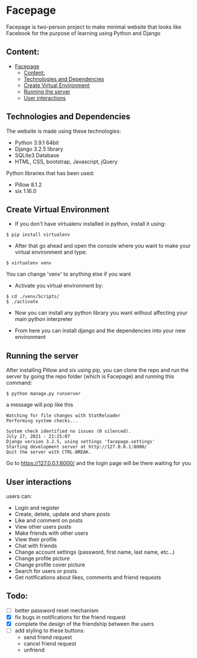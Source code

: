 # Facepage

Facepage is two-person project to make minimal website that looks like Facebook for the purpose of learning using Python and Django

## Content:
- [Facepage](#facepage)
  - [Content:](#content)
  - [Technologies and Dependencies](#technologies-and-dependencies)
  - [Create Virtual Environment](#create-virtual-environment)
  - [Running the server](#running-the-server)
  - [User interactions](#user-interactions)

## Technologies and Dependencies
The website is made using these technologies:
* Python 3.9.1 64bit
* Django 3.2.5 library
* SQLite3 Database
* HTML, CSS, bootstrap, Javascript, jQuery

Python libraries that has been used:
* Pillow 8.1.2
* six 1.16.0

## Create Virtual Environment
* If you don't have virtualenv installed in python, install it using:
~~~
$ pip install virtualenv
~~~
* After that go ahead and open the console where you want to make your virtual environment and type:
~~~
$ virtualenv venv
~~~
You can change 'venv' to anything else if you want

* Activate you virtual environment by:
~~~
$ cd ./venv/Scripts/
$ ./activate
~~~
* Now you can install any python library you want without affecting your main python interpreter

* From here you can install django and the dependencies into your new environment

## Running the server
After installing Pillow and six using pip, you can clone the repo and run the server by going the repo folder (which is Facepage) and running this command:
~~~
$ python manage.py runserver
~~~
a message will pop like this
~~~
Watching for file changes with StatReloader
Performing system checks...

System check identified no issues (0 silenced).
July 27, 2021 - 21:25:07
Django version 3.2.5, using settings 'facepage.settings'
Starting development server at http://127.0.0.1:8000/
Quit the server with CTRL-BREAK.
~~~
Go to https://127.0.0.1:8000/ and the login page will be there waiting for you

## User interactions
users can:

* Login and register
* Create, delete, update and share posts
* Like and comment on posts
* View other users posts
* Make friends with other users
* View their profile
* Chat with friends
* Change account settings (password, first name, last name, etc...)
* Change profile picture
* Change profile cover picture
* Search for users or posts
* Get notifications about likes, comments and friend requests


## Todo:
- [ ] better password reset mechanism
- [x] fix bugs in notifications for the friend request
- [x] complete the design of the friendship between the users
- [ ] add styling to these buttons:
    * send friend request
    * cancel friend request
    * unfriend
 
